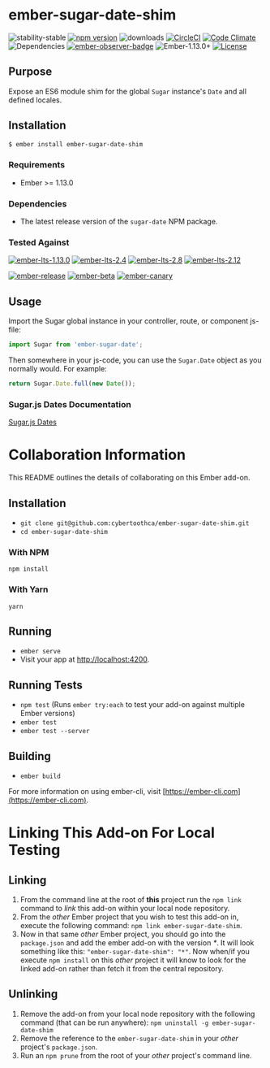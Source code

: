 # ember-sugar-date-shim

![stability-stable](https://img.shields.io/badge/stability-stable-green.svg) [![npm version](http://badge.fury.io/js/ember-sugar-date-shim.svg)](http://badge.fury.io/js/ember-sugar-date-shim) ![downloads](https://img.shields.io/npm/dy/ember-sugar-date-shim.svg) [![CircleCI](http://circleci.com/gh/cybertoothca/ember-sugar-date-shim.svg?style=shield)](http://circleci.com/gh/cybertoothca/ember-sugar-date-shim) [![Code Climate](http://codeclimate.com/github/cybertoothca/ember-sugar-date-shim/badges/gpa.svg)](http://codeclimate.com/github/cybertoothca/ember-sugar-date-shim) ![Dependencies](http://david-dm.org/cybertoothca/ember-sugar-date-shim.svg) [![ember-observer-badge](http://emberobserver.com/badges/ember-sugar-date-shim.svg)](http://emberobserver.com/addons/ember-sugar-date-shim) ![Ember-1.13.0+](https://embadge.io/v1/badge.svg?start=1.13.0) [![License](http://img.shields.io/npm/l/ember-sugar-date-shim.svg)](https://github.com/cybertoothca/ember-sugar-date-shim/blob/master/LICENSE.md)

## Purpose

Expose an ES6 module shim for the global `Sugar` instance's `Date` and all defined locales.

## Installation

```bash
$ ember install ember-sugar-date-shim
```

### Requirements

* Ember >= 1.13.0

### Dependencies

* The latest release version of the `sugar-date` NPM package.

### Tested Against

[![ember-lts-1.13.0](https://img.shields.io/badge/ember--try-ember--lts--1.13.0-brightgreen.svg)](https://circleci.com/gh/cybertoothca/ember-sugar-date-shim)
[![ember-lts-2.4](https://img.shields.io/badge/ember--try-ember--lts--2.4-brightgreen.svg)](https://circleci.com/gh/cybertoothca/ember-sugar-date-shim)
[![ember-lts-2.8](https://img.shields.io/badge/ember--try-ember--lts--2.8-brightgreen.svg)](https://circleci.com/gh/cybertoothca/ember-sugar-date-shim)
[![ember-lts-2.12](https://img.shields.io/badge/ember--try-ember--lts--2.12-brightgreen.svg)](https://circleci.com/gh/cybertoothca/ember-sugar-date-shim)

[![ember-release](https://img.shields.io/badge/ember--try-ember--release-brightgreen.svg)](https://circleci.com/gh/cybertoothca/ember-sugar-date-shim)
[![ember-beta](https://img.shields.io/badge/ember--try-ember--beta-brightgreen.svg)](https://circleci.com/gh/cybertoothca/ember-sugar-date-shim)
[![ember-canary](https://img.shields.io/badge/ember--try-ember--canary-brightgreen.svg)](https://circleci.com/gh/cybertoothca/ember-sugar-date-shim)

## Usage

Import the Sugar global instance in your controller, route, or component js-file:

```javascript
import Sugar from 'ember-sugar-date';
```

Then somewhere in your js-code, you can use the `Sugar.Date` object as you normally would.  For example:

```javascript
return Sugar.Date.full(new Date());
```

### Sugar.js Dates Documentation

[Sugar.js Dates](https://sugarjs.com/dates/#/Usage)

# Collaboration Information

This README outlines the details of collaborating on this Ember add-on.

## Installation

* `git clone git@github.com:cybertoothca/ember-sugar-date-shim.git`
* `cd ember-sugar-date-shim`


### With NPM

```
npm install
```

### With Yarn

```
yarn
```

## Running

* `ember serve`
* Visit your app at [http://localhost:4200](http://localhost:4200).

## Running Tests

* `npm test` (Runs `ember try:each` to test your add-on against multiple Ember versions)
* `ember test`
* `ember test --server`

## Building

* `ember build`

For more information on using ember-cli, visit [https://ember-cli.com](https://ember-cli.com).

# Linking This Add-on For Local Testing

## Linking

1. From the command line at the root of __this__ project run the
`npm link` command to _link_ this add-on within your local
node repository.
1. From the _other_ Ember project that you wish to test this add-on
in, execute the following command:
`npm link ember-sugar-date-shim`.
1. Now in that same _other_ Ember project, you should go into the
`package.json` and add the ember add-on with the version _*_.  It will
look something like this: `"ember-sugar-date-shim": "*"`.  Now
when/if you execute `npm install` on this _other_ project it
will know to look for the linked add-on rather than fetch it from
the central repository.

## Unlinking

1. Remove the add-on from your local node repository with the following
command (that can be run anywhere):
`npm uninstall -g ember-sugar-date-shim`
1. Remove the reference to the `ember-sugar-date-shim`
in your _other_ project's `package.json`.
1. Run an `npm prune` from the root of your _other_ project's command line.
